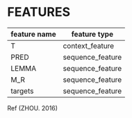 # FEATURES

| feature name | feature type     |
|--------------|------------------|
| T            | context_feature  |
| PRED         | sequence_feature |
| LEMMA        | sequence_feature |
| M_R          | sequence_feature |
| targets      | sequence_feature |

Ref (ZHOU. 2016)
